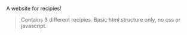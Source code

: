 A website for recipies!
> Contains 3 different recipies.
> Basic html structure only, no css or javascript.